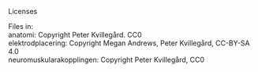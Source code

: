 Licenses

Files in:  
anatomi: Copyright Peter Kvillegård. CC0  
elektrodplacering: Copyright Megan Andrews, Peter Kvillegård, CC-BY-SA 4.0  
neuromuskularakopplingen: Copyright Peter Kvillegård, CC0  
